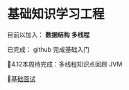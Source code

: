 # 基础知识学习工程

目前以加入：
**数据结构**
**多线程**

已完成：
github 完成基础入门

👀4.12本周待完成：多线程知识点回顾 JVM

:cowboy_hat_face:[基础面试](http://www.baidu.com)
